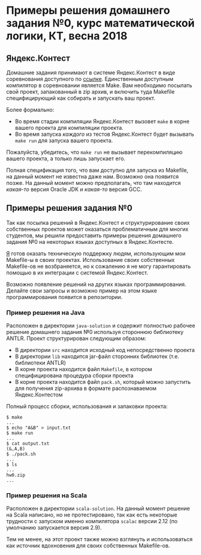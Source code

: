 Примеры решения домашнего задания №0, курс математической логики, КТ, весна 2018
========================
## Яндекс.Контест
Домашние задания принимают в системе Яндекс.Контест в виде соревнования 
доступного по [ссылке](https://contest.yandex.ru/contest/7696/enter/).
Единственным доступным компилятор в соревновании является Make. Вам необходимо
посылать свой проект, запакованный в zip архив, и включить туда Makefile
специфицирующий как собирать и запускать ваш проект.

Более формально:
* Во время стадии компиляции Яндекс.Контест вызовет `make` в корне вашего
проекта для компиляции проекта.
* Во время запуска *каждого* из тестов Яндекс.Контест будет вызывать
`make run` для запуска вашего проекта.

Пожалуйста, убедитесь, что `make run` не вызывает перекомпиляцию вашего
проекта, а только лишь запускает его.

Полная спецификация того, что вам доступно для запуска из Makefile, на данный
момент не известна даже нам. Возможно она появится позже. На данный момент
можно предполагать, что там находится *какая-то* версия Oracle JDK и
*какая-то* версия GCC.

## Примеры решения задания №0
Так как посылка решений в Яндекс.Контест и структурирование своих собственных
проектов может оказаться проблематичным для многих студентов, мы решили
предоставить примеры решения домашнего задания №0 на некоторых языках доступных
в Яндекс.Контесте.

[Я](https://github.com/itegulov) готов оказать техническую поддержку людям,
использующим мои Makefile-ы в своих проектах. Использование своих собственных
Makefile-ов не возбраняется, но к сожалению я не могу гарантировать помощью
в их интеграции с системой Яндекс.Контест.

Возможно появление решений на других языках программирования. Делайте свои
запросы и возможно пример на этом языке программирования появится в
репозитории.
### Пример решения на Java
Расположен в директории `java-solution` и содержит полностью рабочее решение
домашнего задания №0 используя стороннюю библиотеку ANTLR. Проект
структурирован следующим образом:
* В директории `src` находится исходный код непосредственно проекта
* В директории `lib` находится jar-файл сторонних библиотек (т.е.
библиотеки ANTLR)
* В корне проекта находится файл `Makefile`, в котором специфицирована
процедура сборки проекта
* В корне проекта находится файл `pack.sh`, который можно запустить для
получения zip-архива в формате распознаваемом Яндекс.Контестом

Полный процесс сборки, использования и запаковки проекта:

```$bash
$ make
...
$ echo "A&B" > input.txt
$ make run
...
$ cat output.txt
(&,A,B)
$ ./pack.sh
...
$ ls
...
hw0.zip
...
```

### Пример решения на Scala
Расположен в директории `scala-solution`. На данный момент решение на Scala
написано, но не протестировано, так как есть некоторые трудности с запуском
именно компилятора `scalac` версии 2.12 (по умолчанию запускается версия 2.9).

Тем не менее, на этот проект также можно взглянуть и использоваться как
источник вдохновения для своих собственных Makefile-ов.